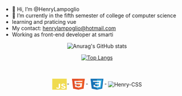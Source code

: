 - 👋 Hi, I’m @HenryLampoglio
- 🌱 I’m currently in the fifth semester of college of computer science 
- learning and praticing vue
- My contact: henrylampoglio@hotmail.com
- Working as front-end developer at smarti
<div align="center">
  
![Anurag's GitHub stats](https://github-readme-stats.vercel.app/api?username=HenryLampoglio&show_icons=true&theme=tokyonight)

[![Top Langs](https://github-readme-stats.vercel.app/api/top-langs/?username=HenryLampoglio&layout=compact)](https://github.com/anuraghazra/github-readme-stats)
</div>
</br>
 <div align="center">
<div style="display: inline_block"><br>
  <img align="center" alt="Henry-Js" height="30" width="40" src="https://raw.githubusercontent.com/devicons/devicon/master/icons/javascript/javascript-plain.svg">-
  <img align="center" alt="Henry-HTML" height="30" width="40" src="https://raw.githubusercontent.com/devicons/devicon/master/icons/html5/html5-original.svg">-
  <img align="center" alt="Henry-CSS" height="30" width="40" src="https://raw.githubusercontent.com/devicons/devicon/master/icons/css3/css3-original.svg">-
  <img align="center"  alt="Henry-CSS" height="30" width="40" src="https://cdn.jsdelivr.net/gh/devicons/devicon/icons/react/react-original.svg" />     
</div>
 </div>
</br>

